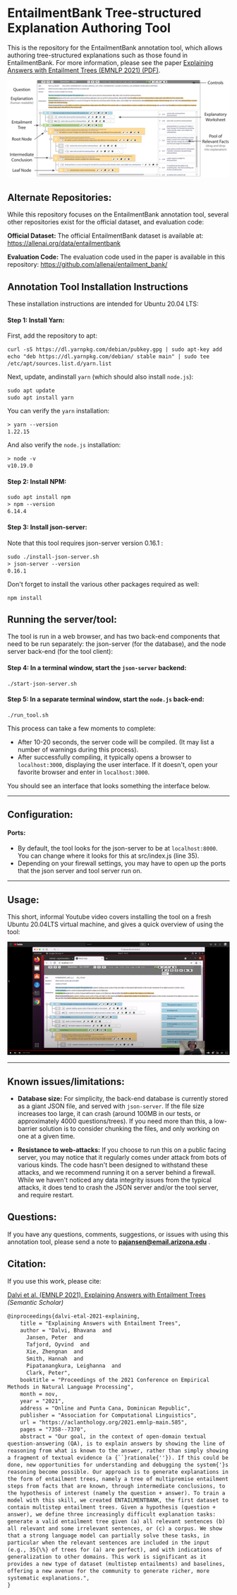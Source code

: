 # EntailmentBank Tree-structured Explanation Authoring Tool

This is the repository for the EntailmentBank annotation tool, which allows authoring tree-structured explanations such as those found in EntailmentBank.  For more information, please see the paper [Explaining Answers with Entailment Trees (EMNLP 2021) (PDF)](https://aclanthology.org/2021.emnlp-main.585.pdf).

![alt text](entailmentbank-tool-screenshot.png)


## Alternate Repositories:
While this repository focuses on the EntailmentBank annotation tool, several other repositories exist for the official dataset, and evaluation code:

**Official Dataset:** The official EntailmentBank dataset is available at: https://allenai.org/data/entailmentbank

**Evaluation Code:** The evaluation code used in the paper is available in this repository: https://github.com/allenai/entailment_bank/




## Annotation Tool Installation Instructions
These installation instructions are intended for Ubuntu 20.04 LTS: 

#### Step 1: Install Yarn:
First, add the repository to apt:

    curl -sS https://dl.yarnpkg.com/debian/pubkey.gpg | sudo apt-key add
    echo "deb https://dl.yarnpkg.com/debian/ stable main" | sudo tee /etc/apt/sources.list.d/yarn.list

Next, update, andinstall `yarn` (which should also install `node.js`):

    sudo apt update
    sudo apt install yarn

You can verify the `yarn` installation:

    > yarn --version
    1.22.15

And also verify the `node.js` installation:

    > node -v
    v10.19.0

#### Step 2: Install NPM:

    sudo apt install npm 
    > npm --version
    6.14.4

#### Step 3: Install json-server:
Note that this tool requires json-server version 0.16.1 :

    sudo ./install-json-server.sh
    > json-server --version
    0.16.1

Don't forget to install the various other packages required as well:

    npm install


## Running the server/tool:
The tool is run in a web browser, and has two back-end components that need to be run separately: the json-server (for the database), and the node server back-end (for the tool client):

#### Step 4: In a terminal window, start the `json-server` backend:

    ./start-json-server.sh

#### Step 5: In a separate terminal window, start the `node.js` back-end:

    ./run_tool.sh
This process can take a few moments to complete:
- After 10-20 seconds, the server code will be compiled.  (It may list a number of warnings during this process). 
- After successfully compiling, it typically opens a browser to `localhost:3000`, displaying the user interface.  If it doesn't, open your favorite browser and enter in `localhost:3000`. 

You should see an interface that looks something the interface below. 

----

## Configuration:

#### Ports:
- By default, the tool looks for the json-server to be at `localhost:8000`.  You can change where it looks for this at src/index.js (line 35). 
- Depending on your firewall settings, you may have to open up the ports that the json server and tool server run on.

----

## Usage: 

This short, informal Youtube video covers installing the tool on a fresh Ubuntu 20.04LTS virtual machine, and gives a quick overview of using the tool:

[![EntailmentBank Annotation Tool - Installation and Use](youtube-screenshot.png)](https://youtu.be/c3oZWol_m_4 "EntailmentBank Annotation Tool - Installation and Use")

----

## Known issues/limitations:
- **Database size:** For simplicity, the back-end database is currently stored as a giant JSON file, and served with `json-server`.  If the file size increases too large, it can crash (around 100MB in our tests, or approximately 4000 questions/trees).  If you need more than this, a low-barrier solution is to consider chunking the files, and only working on one at a given time. 

- **Resistance to web-attacks:** If you choose to run this on a public facing server, you may notice that it regularly comes under attack from bots of various kinds.  The code hasn't been designed to withstand these attacks, and we recommend running it on a server behind a firewall.  While we haven't noticed any data integrity issues from the typical attacks, it does tend to crash the JSON server and/or the tool server, and require restart.

## Questions:
If you have any questions, comments, suggestions, or issues with using this annotation tool, please send a note to **pajansen@email.arizona.edu** . 

## Citation:
If you use this work, please cite: 

[Dalvi et al. (EMNLP 2021). Explaining Answers with Entailment Trees](https://api.semanticscholar.org/CorpusID:233297051)   *(Semantic Scholar)*

    @inproceedings{dalvi-etal-2021-explaining,
        title = "Explaining Answers with Entailment Trees",
        author = "Dalvi, Bhavana  and
          Jansen, Peter  and
          Tafjord, Oyvind  and
          Xie, Zhengnan  and
          Smith, Hannah  and
          Pipatanangkura, Leighanna  and
          Clark, Peter",
        booktitle = "Proceedings of the 2021 Conference on Empirical Methods in Natural Language Processing",
        month = nov,
        year = "2021",
        address = "Online and Punta Cana, Dominican Republic",
        publisher = "Association for Computational Linguistics",
        url = "https://aclanthology.org/2021.emnlp-main.585",
        pages = "7358--7370",
        abstract = "Our goal, in the context of open-domain textual question-answering (QA), is to explain answers by showing the line of reasoning from what is known to the answer, rather than simply showing a fragment of textual evidence (a {``}rationale{''}). If this could be done, new opportunities for understanding and debugging the system{'}s reasoning become possible. Our approach is to generate explanations in the form of entailment trees, namely a tree of multipremise entailment steps from facts that are known, through intermediate conclusions, to the hypothesis of interest (namely the question + answer). To train a model with this skill, we created ENTAILMENTBANK, the first dataset to contain multistep entailment trees. Given a hypothesis (question + answer), we define three increasingly difficult explanation tasks: generate a valid entailment tree given (a) all relevant sentences (b) all relevant and some irrelevant sentences, or (c) a corpus. We show that a strong language model can partially solve these tasks, in particular when the relevant sentences are included in the input (e.g., 35{\%} of trees for (a) are perfect), and with indications of generalization to other domains. This work is significant as it provides a new type of dataset (multistep entailments) and baselines, offering a new avenue for the community to generate richer, more systematic explanations.",
    }




